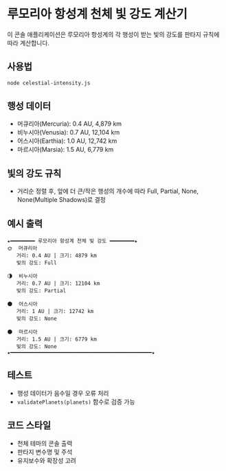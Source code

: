 # 루모리아 항성계 천체 빛 강도 계산기

이 콘솔 애플리케이션은 루모리아 항성계의 각 행성이 받는 빛의 강도를 판타지 규칙에 따라 계산합니다.

## 사용법

```bash
node celestial-intensity.js
```

## 행성 데이터
- 머큐리아(Mercuria): 0.4 AU, 4,879 km
- 비누시아(Venusia): 0.7 AU, 12,104 km
- 어스시아(Earthia): 1.0 AU, 12,742 km
- 마르시아(Marsia): 1.5 AU, 6,779 km

## 빛의 강도 규칙
- 거리순 정렬 후, 앞에 더 큰/작은 행성의 개수에 따라 Full, Partial, None, None(Multiple Shadows)로 결정

## 예시 출력
```
★━━━━━━━━ 루모리아 항성계 천체 빛 강도 ━━━━━━━━★
🌞  머큐리아
   거리: 0.4 AU | 크기: 4879 km
   빛의 강도: Full

🌗  비누시아
   거리: 0.7 AU | 크기: 12104 km
   빛의 강도: Partial

🌑  어스시아
   거리: 1 AU | 크기: 12742 km
   빛의 강도: None

🌑  마르시아
   거리: 1.5 AU | 크기: 6779 km
   빛의 강도: None
★━━━━━━━━━━━━━━━━━━━━━━━━━━━━━━━━━━━━━━━━━━━━━━★
```

## 테스트
- 행성 데이터가 음수일 경우 오류 처리
- `validatePlanets(planets)` 함수로 검증 가능

## 코드 스타일
- 천체 테마의 콘솔 출력
- 판타지 변수명 및 주석
- 유지보수와 확장성 고려
